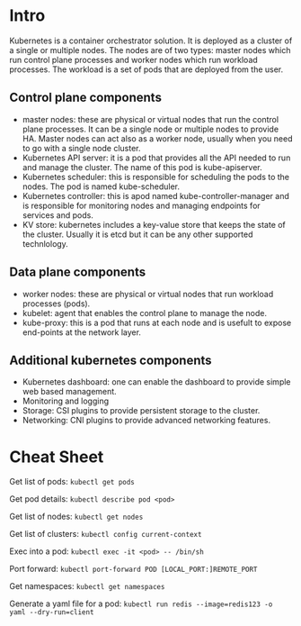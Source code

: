 # Intro

Kubernetes is a container orchestrator solution. It is deployed as a cluster of a single or multiple nodes. The nodes are of two types: master nodes which run control plane processes and worker nodes which run workload processes. The workload is a set of pods that are deployed from the user.

## Control plane components 
- master nodes: these are physical or virtual nodes that run the control plane processes. It can be a single node or multiple nodes to provide HA. Master nodes can act also as a worker node, usually when you need to go with a single node cluster. 
- Kubernetes API server: it is a pod that provides all the API needed to run and manage the cluster. The name of this pod is kube-apiserver. 
- Kubernetes scheduler: this is responsible for scheduling the pods to the nodes. The pod is named kube-scheduler. 
- Kubernetes controller: this is apod named kube-controller-manager and is responsible for monitoring nodes and managing endpoints for services and pods. 
- KV store: kubernetes includes a key-value store that keeps the state of the cluster. Usually it is etcd but it can be any other supported technlology. 

## Data plane components
- worker nodes: these are physical or virtual nodes that run workload processes (pods). 
- kubelet: agent that enables the control plane to manage the node. 
- kube-proxy: this is a pod that runs at each node and is usefult to expose end-points at the network layer. 

## Additional kubernetes components
- Kubernetes dashboard: one can enable the dashboard to provide simple web based management. 
- Monitoring and logging
- Storage: CSI plugins to provide persistent storage to the cluster. 
- Networking: CNI plugins to provide advanced networking features. 

# Cheat Sheet

Get list of pods: `kubectl get pods`

Get pod details: `kubectl describe pod <pod>`

Get list of nodes: `kubectl get nodes`

Get list of clusters: `kubectl config current-context`

Exec into a pod: `kubectl exec -it <pod> -- /bin/sh`

Port forward: `kubectl port-forward POD [LOCAL_PORT:]REMOTE_PORT`

Get namespaces: `kubectl get namespaces`

Generate a yaml file for a pod: `kubectl run redis --image=redis123 -o yaml --dry-run=client`